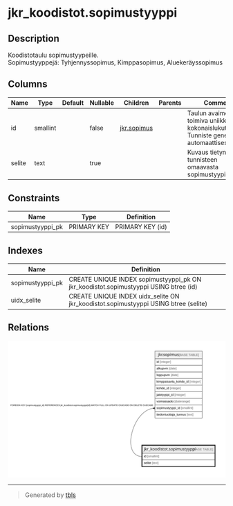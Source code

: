 # jkr_koodistot.sopimustyyppi

## Description

Koodistotaulu sopimustyypeille.  
Sopimustyyppejä: Tyhjennyssopimus, Kimppasopimus, Aluekeräyssopimus

## Columns

| Name | Type | Default | Nullable | Children | Parents | Comment |
| ---- | ---- | ------- | -------- | -------- | ------- | ------- |
| id | smallint |  | false | [jkr.sopimus](jkr.sopimus.md) |  | Taulun avaimena toimiva uniikki kokonaislukutunniste. Tunniste generoidaan automaattisesti |
| selite | text |  | true |  |  | Kuvaus tietyn tunnisteen omaavasta sopimustyypistä |

## Constraints

| Name | Type | Definition |
| ---- | ---- | ---------- |
| sopimustyyppi_pk | PRIMARY KEY | PRIMARY KEY (id) |

## Indexes

| Name | Definition |
| ---- | ---------- |
| sopimustyyppi_pk | CREATE UNIQUE INDEX sopimustyyppi_pk ON jkr_koodistot.sopimustyyppi USING btree (id) |
| uidx_selite | CREATE UNIQUE INDEX uidx_selite ON jkr_koodistot.sopimustyyppi USING btree (selite) |

## Relations

![er](jkr_koodistot.sopimustyyppi.svg)

---

> Generated by [tbls](https://github.com/k1LoW/tbls)
